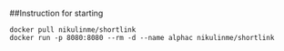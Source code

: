 ##Instruction for starting


````
docker pull nikulinme/shortlink
docker run -p 8080:8080 --rm -d --name alphac nikulinme/shortlink
````

